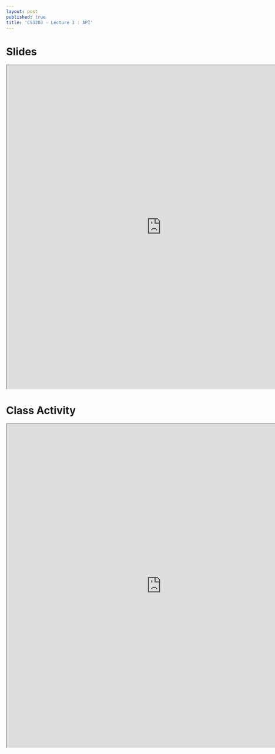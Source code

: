 ```yaml
---
layout: post
published: true
title: 'CS3203 - Lecture 3 : API'
---
```

# Slides
<iframe src="https://drive.google.com/file/d/1-DwfadLQBs4AiVDPkSi7uqvNPq9bL6Nr/preview" width="840" height="880"></iframe>

# Class Activity
<iframe src="https://drive.google.com/file/d/1cmHXG-eAbMN0s_f2iWFex92YeIJlLD1Z/preview?resourcekey=null" width="840" height="880"></iframe>
